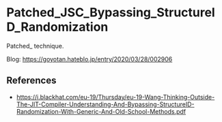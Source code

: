 # Patched_JSC_Bypassing_StructureID_Randomization

Patched_ technique.

Blog: https://goyotan.hateblo.jp/entry/2020/03/28/002906

## References
- https://i.blackhat.com/eu-19/Thursday/eu-19-Wang-Thinking-Outside-The-JIT-Compiler-Understanding-And-Bypassing-StructureID-Randomization-With-Generic-And-Old-School-Methods.pdf

